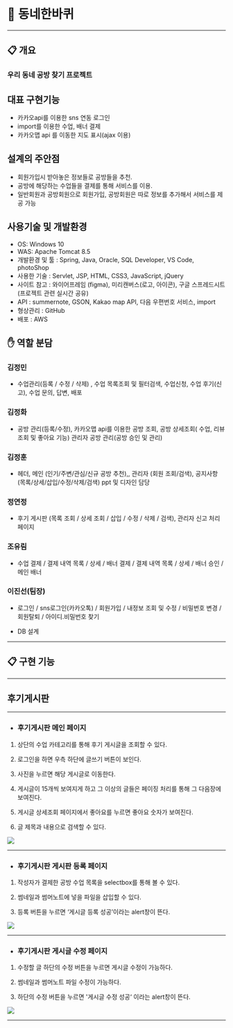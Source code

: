 
# :tulip: 동네한바퀴
---

## :clipboard: 개요
### 우리 동네 공방 찾기 프로젝트
## 대표 구현기능

- 카카오api를 이용한 sns 연동 로그인
- import를 이용한 수업, 배너 결제
- 카카오맵 api 를 이동한 지도 표시(ajax 이용)

## 설계의 주안점

- 회원가입시 받아놓은 정보들로 공방들을 추천.
- 공방에 해당하는 수업들을 결제를 통해 서비스를 이용.
- 일반회원과 공방회원으로 회원가입, 공방회원은 따로 정보를 추가해서 서비스를 제공 가능

## 사용기술 및 개발환경

- OS: Windows 10
- WAS: Apache Tomcat 8.5
- 개발환경 및 툴 : Spring, Java, Oracle, SQL Developer, VS Code, photoShop
- 사용한 기술 : Servlet, JSP, HTML, CSS3, JavaScript, jQuery
- 사이트 참고 : 와이어프레임 (figma), 미리캔버스(로고, 아이콘),  구글 스프레드시트(프로젝트 관련 실시간 공유)
- API : summernote, GSON, Kakao map API, 다음 우편번호 서비스, import
- 형상관리 : GitHub
- 배포 : AWS
 
## :raised_hand: 역할 분담
### 김정민
- 수업관리(등록 / 수정 / 삭제) , 수업 목록조회 및 필터검색, 수업신청, 수업 후기(신고), 수업 문의, 답변, 배포
### 김정화
- 공방 관리(등록/수정), 카카오맵 api를 이용한 공방 조회, 공방 상세조회( 수업, 리뷰 조회 및 좋아요 기능) 관리자 공방 관리(공방 승인 및 관리)
### 김정훈
- 헤더, 메인 (인기/주변/관심/신규 공방 추천),, 관리자 (회원 조회/검색), 공지사항 (목록/상세/삽입/수정/삭제/검색) ppt 및 디자인 담당
### 정연정
- 후기 게시판 (목록 조회 / 상세 조회 / 삽입 / 수정 / 삭제 / 검색), 관리자 신고 처리 페이지 
### 조유림
- 수업 결제 / 결제 내역 목록 / 상세 / 배너 결제 / 결제 내역 목록 / 상세 / 배너 승인 / 메인 배너
### 이진선(팀장)
- 로그인 / sns로그인(카카오톡) / 회원가입 / 내정보 조회 및 수정 / 비밀번호 변경 / 회원탈퇴 / 아이디.비밀번호 찾기

+ DB 설계



----------------------------------------------------------------------------------------------------------------------------------------


## :clipboard: 구현 기능
---------------------------------------------------------------------------------------------------------------------------------------

## 후기게시판 
---


+ ### 후기게시판 메인 페이지

1. 상단의 수업 카테고리를 통해 후기 게시글을 조회할 수 있다. 


2. 로그인을 하면 우측 하단에 글쓰기 버튼이 보인다.


3. 사진을 누르면 해당 게시글로 이동한다. 


4. 게시글이 15개씩 보여지게 하고 그 이상의 글들은 페이징 처리를 통해 그 다음장에 보여진다.


5. 게시글 상세조회 페이지에서 좋아요를 누르면 좋아요 숫자가 보여진다. 


6. 글 제목과 내용으로 검색할 수 있다.


<img src="https://user-images.githubusercontent.com/71631964/115359196-66e2cb80-a1f9-11eb-82c8-ef6604f540c0.png" width="너비 " height="높이">

---


 + ### 후기게시판 게시판 등록 페이지


1. 작성자가 결제한 공방 수업 목록을 selectbox를 통해 볼 수 있다.


2. 썸네일과 썸머노트에 넣을 파일을 삽입할 수 있다. 


3. 등록 버튼을 누르면 ‘게시글 등록 성공’이라는 alert창이 뜬다.


<img src="https://user-images.githubusercontent.com/71631964/115362057-22a4fa80-a1fc-11eb-9ed4-8f0a4a45bf40.png" width="너비 " height="높이">


---


+ ### 후기게시판 게시글 수정 페이지


1. 수정할 글 하단의 수정 버튼을 누르면 게시글 수정이 가능하다.


2. 썸네일과 썸머노트 파일 수정이 가능하다.


3. 하단의 수정 버튼을 누르면 '게시글 수정 성공‘ 이라는 alert창이 뜬다.


<img src="https://user-images.githubusercontent.com/71631964/115364620-88928180-a1fe-11eb-9ec0-271858e1e3ea.png" width="너비 " height="높이">




---






